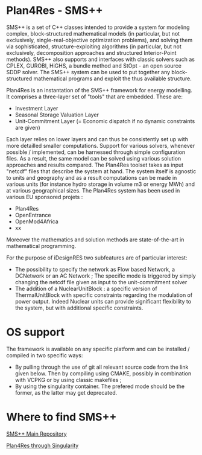 # Plan4Res - SMS++

SMS++ is a set of C++ classes intended to provide a system for modeling complex, block-structured mathematical models (in particular, but not exclusively, single-real-objective optimization problems), and solving them via sophisticated, structure-exploiting algorithms (in particular, but not exclusively, decomposition approaches and structured Interior-Point methods). SMS++ also supports and interfaces with classic solvers such as CPLEX, GUROBI, HiGHS, a bundle method and StOpt - an open source SDDP solver. The SMS++ system can be used to put together any block-structured mathematical programs and exploit the thus available structure.

Plan4Res is an instantation of the SMS++ framework for energy modelling. It comprises a three-layer set of "tools" that are embedded. These are:
  - Investment Layer
  - Seasonal Storage Valuation Layer
  - Unit-Commitment Layer (= Economic dispatch if no dynamic constraints are given)

Each layer relies on lower layers and can thus be consistently set up with more detailled smaller computations. Support for various solvers, whenever possible / implemented, can be harnessed through simple configuration files. As a result, the same model can be solved using various solution approaches and results compared. The Plan4Res toolset takes as input "netcdf" files that describe the system at hand. The system itself is agnostic to units and geography and as a result computations can be made in various units (for instance hydro storage in volume m3 or energy MWh) and at various geographical sizes. The Plan4Res system has been used in various EU sponsored projets : 
  - Plan4Res
  - OpenEntrance
  - OpenMod4Africa
  - xx

Moreover the mathematics and solution methods are state-of-the-art in mathematical programming.

For the purpose of iDesignRES two subfeatures are of particular interest:
  - The possibility to specify the network as Flow based Network, a DCNetwork or an AC Network ; The specific mode is triggered by simply changing the netcdf file given as input to the unit-commitment solver
  - The addition of a NuclearUnitBlock : a specific version of ThermalUnitBlock with specific constraints regarding the modulation of power output. Indeed Nuclear units can provide significant flexibility to the system, but with additional specific constraints.

# OS support

The framework is available on any specific platform and can be installed / compiled in two specific ways:
  - By pulling through the use of git all relevant source code from the link given below. Then by compiling using CMAKE, possibly in combination with VCPKG or by using classic makefiles ;
  - By using the singularity container.
The prefered mode should be the former, as the latter may get deprecated. 

# Where to find SMS++

[SMS++ Main Repository](https://gitlab.com/smspp/smspp-project)

[Plan4Res through Singularity](https://gitlab.com/cerl/plan4res/p4r-env)




